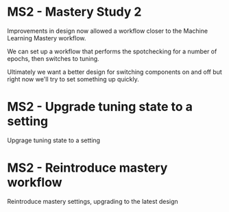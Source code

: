 # MS2 - Mastery Study 2

Improvements in design now allowed a workflow closer to the Machine Learning Mastery workflow.

We can set up a workflow that performs the spotchecking for a number of epochs, then switches to
tuning.

Ultimately we want a better design for switching components on and off but right now we'll try to
set something up quickly.

# MS2 - Upgrade tuning state to a setting

Upgrage tuning state to a setting

# MS2 - Reintroduce mastery workflow

Reintroduce mastery settings, upgrading to the latest design